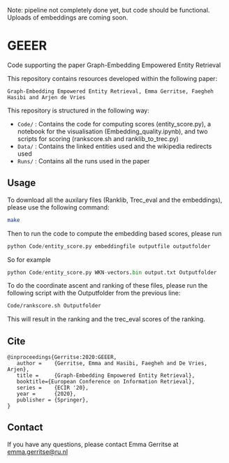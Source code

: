 Note: pipeline not completely done yet, but code should be functional. Uploads of embeddings are coming soon. 

# GEEER
Code supporting the paper Graph-Embedding Empowered Entity Retrieval

This repository contains resources developed within the following paper:

```
Graph-Embedding Empowered Entity Retrieval, Emma Gerritse, Faegheh Hasibi and Arjen de Vries
```

This repository is structured in the following way:

- `Code/` : Contains the code for computing scores (entity_score.py), a notebook for the visualisation (Embedding_quality.ipynb), and two scripts for scoring (rankscore.sh and ranklib_to_trec.py)
- `Data/` : Contains the linked entities used and the wikipedia redirects used
- `Runs/` : Contains all the runs used in the paper


## Usage


To download all the auxilary files (Ranklib, Trec_eval and the embeddings), please use the following command:

```bash
make
```

Then to run the code to compute the embedding based scores, please run

```python
python Code/entity_score.py embeddingfile outputfile outputfolder
```

So for example

```python
python Code/entity_score.py WKN-vectors.bin output.txt Outputfolder
```

To do the coordinate ascent and ranking of these files, please run the following script with the Outputfolder from the previous line:

```bash
Code/rankscore.sh Outputfolder
```

This will result in the ranking and the trec_eval scores of the ranking. 


## Cite

```
@inproceedings{Gerritse:2020:GEEER, 
   author =    {Gerritse, Emma and Hasibi, Faegheh and De Vries, Arjen},
   title =     {Graph-Embedding Empowered Entity Retrieval},
   booktitle={European Conference on Information Retrieval},
   series =    {ECIR '20},
   year =      {2020},
   publisher = {Springer},
} 
```

## Contact

If you have any questions, please contact Emma Gerritse at emma.gerritse@ru.nl
